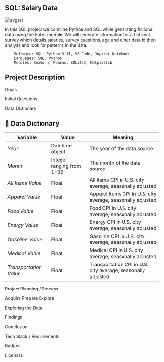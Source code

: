## SQL: Salary Data

![avgsal](https://github.com/guzmanwolfrank/SQL/assets/29739578/b161b907-2b5c-46a6-b4e3-21ab12414a54)



In this SQL project we combine Python and SQL while generating fictional data using the Faker module.
We will generate information for a fictional survey which details salaries, survey questions, age and other data to then analyze and look for patterns in the data.


        Software: SQL, Python 3.11, VS Code, Jupyter Notebook
        Languages: SQL, Python
        Modules: Seaborn, Pandas, SQLite3, Matplotlib
        


## Project Description

Goals 

Initial Questions 

Data Dictionary 
## :open_file_folder:   Data Dictionary
**Variable** |    **Value**    | **Meaning**
---|---|---
*Year* | Datetime object | The year of the data source
*Month* | Integer ranging from 1-12 | The month of the data source
*All Items Value* | Float | All items CPI in U.S. city average, seasonally adjusted
*Apparel Value* | Float | Apparel items CPI in U.S. city average, seasonally adjusted
*Food Value* | Float | Food CPI in U.S. city average, seasonally adjusted
*Energy Value* | Float | Energy CPI in U.S. city average, seasonally adjusted
*Gasoline Value* | Float | Gasoline CPI in U.S. city average, seasonally adjusted
*Medical Value* | Float | Medical CPI in U.S. city average, seasonally adjusted
*Transportation Value*| Float | Transportation CPI in U.S. city average, seasonally adjusted



Project Planning / Process 

Acquire
Prepare
Explore


Exploring the Data 

Findings 

Conclusion 

Tech Stack / Requirements 

Badges 

Licenses 



